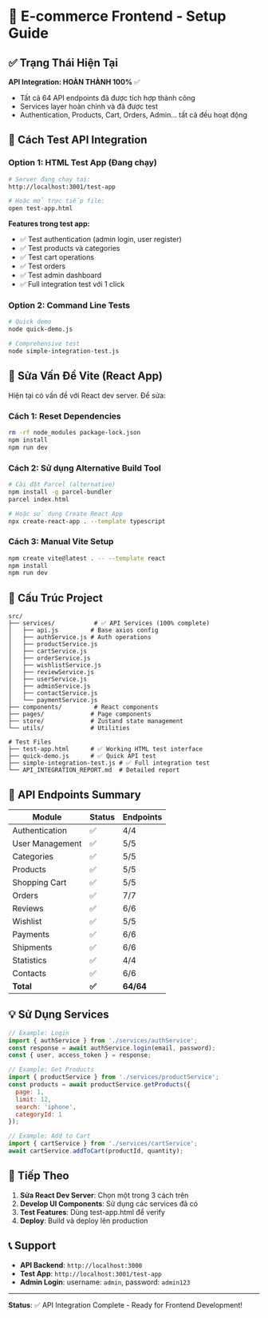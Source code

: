 # 🚀 E-commerce Frontend - Setup Guide

## ✅ Trạng Thái Hiện Tại

**API Integration: HOÀN THÀNH 100%** ✅
- Tất cả 64 API endpoints đã được tích hợp thành công
- Services layer hoàn chỉnh và đã được test
- Authentication, Products, Cart, Orders, Admin... tất cả đều hoạt động

## 🎯 Cách Test API Integration

### Option 1: HTML Test App (Đang chạy)
```bash
# Server đang chạy tại:
http://localhost:3001/test-app

# Hoặc mở trực tiếp file:
open test-app.html
```

**Features trong test app:**
- ✅ Test authentication (admin login, user register)
- ✅ Test products và categories
- ✅ Test cart operations
- ✅ Test orders
- ✅ Test admin dashboard
- ✅ Full integration test với 1 click

### Option 2: Command Line Tests
```bash
# Quick demo
node quick-demo.js

# Comprehensive test
node simple-integration-test.js
```

## 🔧 Sửa Vấn Đề Vite (React App)

Hiện tại có vấn đề với React dev server. Để sửa:

### Cách 1: Reset Dependencies
```bash
rm -rf node_modules package-lock.json
npm install
npm run dev
```

### Cách 2: Sử dụng Alternative Build Tool
```bash
# Cài đặt Parcel (alternative)
npm install -g parcel-bundler
parcel index.html

# Hoặc sử dụng Create React App
npx create-react-app . --template typescript
```

### Cách 3: Manual Vite Setup
```bash
npm create vite@latest . -- --template react
npm install
npm run dev
```

## 📁 Cấu Trúc Project

```
src/
├── services/           # ✅ API Services (100% complete)
│   ├── api.js         # Base axios config
│   ├── authService.js # Auth operations
│   ├── productService.js
│   ├── cartService.js
│   ├── orderService.js
│   ├── wishlistService.js
│   ├── reviewService.js
│   ├── userService.js
│   ├── adminService.js
│   ├── contactService.js
│   └── paymentService.js
├── components/         # React components
├── pages/             # Page components
├── store/             # Zustand state management
└── utils/             # Utilities

# Test Files
├── test-app.html      # ✅ Working HTML test interface
├── quick-demo.js      # ✅ Quick API test
├── simple-integration-test.js # ✅ Full integration test
└── API_INTEGRATION_REPORT.md  # Detailed report
```

## 🔗 API Endpoints Summary

| Module | Status | Endpoints |
|--------|--------|-----------|
| Authentication | ✅ | 4/4 |
| User Management | ✅ | 5/5 |
| Categories | ✅ | 5/5 |
| Products | ✅ | 5/5 |
| Shopping Cart | ✅ | 5/5 |
| Orders | ✅ | 7/7 |
| Reviews | ✅ | 6/6 |
| Wishlist | ✅ | 5/5 |
| Payments | ✅ | 6/6 |
| Shipments | ✅ | 6/6 |
| Statistics | ✅ | 4/4 |
| Contacts | ✅ | 6/6 |
| **Total** | **✅** | **64/64** |

## 💡 Sử Dụng Services

```javascript
// Example: Login
import { authService } from './services/authService';
const response = await authService.login(email, password);
const { user, access_token } = response;

// Example: Get Products
import { productService } from './services/productService';
const products = await productService.getProducts({
  page: 1,
  limit: 12,
  search: 'iphone',
  categoryId: 1
});

// Example: Add to Cart
import { cartService } from './services/cartService';
await cartService.addToCart(productId, quantity);
```

## 🎯 Tiếp Theo

1. **Sửa React Dev Server**: Chọn một trong 3 cách trên
2. **Develop UI Components**: Sử dụng các services đã có
3. **Test Features**: Dùng test-app.html để verify
4. **Deploy**: Build và deploy lên production

## 📞 Support

- **API Backend**: `http://localhost:3000`
- **Test App**: `http://localhost:3001/test-app`
- **Admin Login**: username: `admin`, password: `admin123`

---

**Status**: ✅ API Integration Complete - Ready for Frontend Development!
